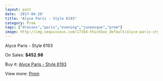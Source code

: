 ```yaml
---
layout: post
date: '2017-04-28'
title: "Alyce Paris - Style 6193"
category: Prom
tags: ["dresses","paris","evening","junoesque","prom"]
image: http://img.sequinious.com/17164-thickbox_default/alyce-paris-style-6193.jpg
---
```

Alyce Paris - Style 6193

On Sales: **$452.98**
<a href="https://www.sequinious.com/prom/8108-alyce-paris-style-6193.html"><amp-img layout="responsive" width="600" height="600" src="//img.sequinious.com/17164-thickbox_default/alyce-paris-style-6193.jpg" alt="Alyce Paris - Style 6193 0" /></a>
<a href="https://www.sequinious.com/prom/8108-alyce-paris-style-6193.html"><amp-img layout="responsive" width="600" height="600" src="//img.sequinious.com/17165-thickbox_default/alyce-paris-style-6193.jpg" alt="Alyce Paris - Style 6193 1" /></a>

Buy it: [Alyce Paris - Style 6193](https://www.sequinious.com/prom/8108-alyce-paris-style-6193.html "Alyce Paris - Style 6193")

View more: [Prom](https://www.sequinious.com/7-prom "Prom")
